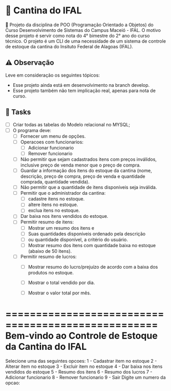 # :fries:	Cantina do IFAL
:rocket: Projeto da disciplina de POO (Programação Orientado a Objetos) do Curso Desenvolvimento de Sistemas do Campus Maceió - IFAL. O motivo desse projeto é servir como nota do 4° bimestre do 2° ano do curso técnico. O projeto é um CLI de uma necessidade de um sistema de controle de estoque da cantina do Insituto Federal de Alagoas (IFAL).

## :warning: **Observação**
Leve em consideração os seguintes tópicos:
- Esse projeto ainda está em desenvolvimento na branch develop.
- Esse projeto também não tem implicação real, apenas para nota de curso.

## :pushpin: **Tasks**
- [ ] Criar todas as tabelas do Modelo relacional no MYSQL;
- [ ] O programa deve:
	- [ ] Fornecer um menu de opções.
	- [ ] Operacoes com funcionarios:
		- [ ] Adicionar funcionario
		- [ ] Remover funcionario
	- [ ] Não permitir que sejam cadastrados itens com preços inválidos, inclusive preço de venda menor que o preço de
	compra.
	- [ ] Guardar a informação dos itens do estoque da cantina (nome, descrição, preço de compra, preço
	de venda e quantidade comprada, quantidade vendida).
	- [ ] Não permitir que a quantidade de itens disponíveis seja inválida.
	- [ ] Permitir que o administrador da cantina:
		- [ ] cadastre itens no estoque.
		- [ ] altere itens no estoque.
		- [ ] exclua itens no estoque.
	- [ ] Dar baixa nos itens vendidos do estoque.
	- [ ] Permitir resumo de itens:
		- [ ] Mostrar um resumo dos itens e
		- [ ] Suas quantidades disponíveis ordenado pela descrição 
		- [ ] ou quantidade disponível, a critério do usuário.
		- [ ] Mostrar resumo dos itens com quantidade baixa no estoque (abaixo de 50 itens).
	- [ ] Permitir resumo de lucros:
		- [ ] Mostrar resumo do lucro/prejuízo de acordo com a baixa dos produtos no estoque.
		- [ ] Mostrar o total vendido por dia.
		- [ ] Mostrar o valor total por mês.


===================================================
Bem-vindo ao Controle de Estoque da Cantina do IFAL
===================================================
Selecione uma das seguintes opcoes:
1 - Cadastrar item no estoque
2 - Alterar item no estoque
3 - Excluir item no estoque
4 - Dar baixa nos itens vendidos do estoque
5 - Resumo dos itens
6 - Resumo dos lucros
7 - Adicionar funcionario
8 - Remover funcionario
9 - Sair
Digite um numero da opcao: 